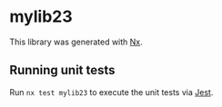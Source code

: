 # mylib23

This library was generated with [Nx](https://nx.dev).

## Running unit tests

Run `nx test mylib23` to execute the unit tests via [Jest](https://jestjs.io).
